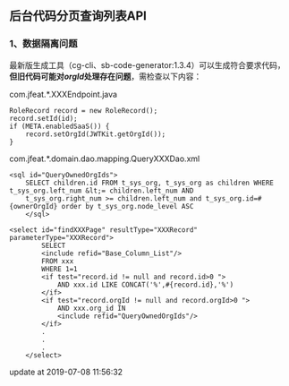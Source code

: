 ## 后台代码分页查询列表API
### 1、数据隔离问题
最新版生成工具（cg-cli、sb-code-generator:1.3.4）可以生成符合要求代码，**但旧代码可能对*orgId*处理存在问题**，需检查以下内容：  
  
  
com.jfeat.*.XXXEndpoint.java
```
RoleRecord record = new RoleRecord();
record.setId(id);
if (META.enabledSaaS()) {
    record.setOrgId(JWTKit.getOrgId());
}
```
  
  
com.jfeat.*.domain.dao.mapping.QueryXXXDao.xml
```
<sql id="QueryOwnedOrgIds">
    SELECT children.id FROM t_sys_org, t_sys_org as children WHERE t_sys_org.left_num &lt;= children.left_num AND
    t_sys_org.right_num >= children.left_num and t_sys_org.id=#{ownerOrgId} order by t_sys_org.node_level ASC
    </sql>
```
```
<select id="findXXXPage" resultType="XXXRecord" parameterType="XXXRecord">
        SELECT
        <include refid="Base_Column_List"/>
        FROM xxx
        WHERE 1=1
        <if test="record.id != null and record.id>0 ">
            AND xxx.id LIKE CONCAT('%',#{record.id},'%')
        </if>
        <if test="record.orgId != null and record.orgId>0 ">
            AND xxx.org_id IN
            <include refid="QueryOwnedOrgIds"/>
        </if>
        .
        .
        .
    </select>
```

update at 2019-07-08 11:56:32
